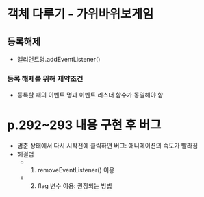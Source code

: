 # 객체 다루기 - 가위바위보게임

## 등록해제
- 엘리먼트명.addEventListener()

### 등록 해제를 위해 제약조건
- 등록할 때의 이벤트 명과 이벤트 리스너 함수가 동일해야 함

# p.292~293 내용 구현 후 버그
- 멈춘 상태에서 다시 시작전에 클릭하면 버그: 애니메이션의 속도가 빨라짐
- 해결법
  - 1. removeEventListener() 이용
  - 2. flag 변수 이용: 권장되는 방법